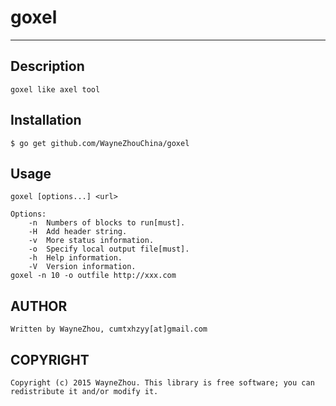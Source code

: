 # goxel

-----------------

## Description

	goxel like axel tool

## Installation

	$ go get github.com/WayneZhouChina/goxel

## Usage

	goxel [options...] <url>
	
	Options:
		-n  Numbers of blocks to run[must].
		-H  Add header string.
		-v  More status information.
		-o  Specify local output file[must].
		-h  Help information.
		-V  Version information.
	goxel -n 10 -o outfile http://xxx.com

## AUTHOR

	Written by WayneZhou, cumtxhzyy[at]gmail.com

## COPYRIGHT

	Copyright (c) 2015 WayneZhou. This library is free software; you can redistribute it and/or modify it.
